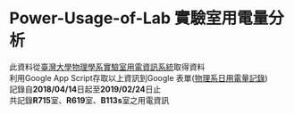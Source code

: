 # Power-Usage-of-Lab 實驗室用電量分析
此資料從[臺灣大學物理學系實驗室用電資訊系統](http://140.112.102.175/ROOM/)取得資料  
利用Google App Script存取以上資訊到Google 表單([物理系日用電量記錄](https://docs.google.com/spreadsheets/d/1W3cgl7a3uFGCMt4ckQ0q7GQBxi1_BYEw7gUk-MqID-M/edit?usp=sharing))  
記錄自**2018/04/14**日起至**2019/02/24**日止  
共記錄**R715**室、**R619**室、**B113s**室之用電資訊  